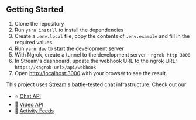 ## Getting Started

1. Clone the repository
2. Run `yarn install` to install the dependencies
3. Create a `.env.local` file, copy the contents of `.env.example` and fill in the required values
4. Run `yarn dev` to start the development server
5. With Ngrok, create a tunnel to the development server - `ngrok http 3000`
6. In Stream's dashboard, update the webhook URL to the ngrok URL: `https://<ngrok-url>/api/webhook`
7. Open [http://localhost:3000](http://localhost:3000) with your browser to see the result.


This project uses [Stream](https://getstream.io/)'s battle-tested chat infrastructure. Check out our:

- ⭐ [Chat API](https://getstream.io/chat/)
- 📱 [Video API](https://getstream.io/video/)
- 🔔 [Activity Feeds](https://getstream.io/activity-feeds/)
